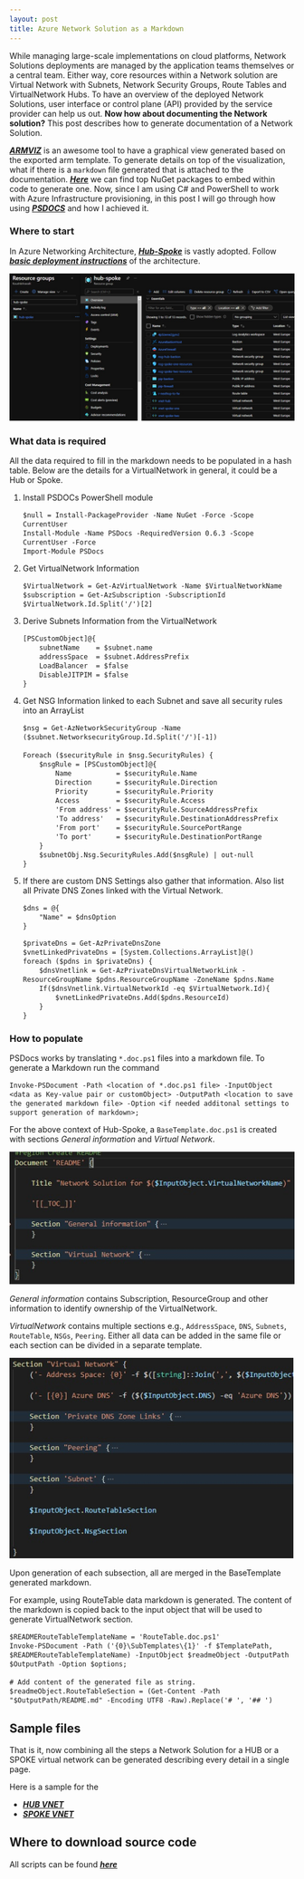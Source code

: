 ```yaml
---
layout: post
title: Azure Network Solution as a Markdown
---
```

<!-- Post Content -->

While managing large-scale implementations on cloud platforms, Network Solutions deployments are managed by the application teams themselves or a central team. Either way, core resources within a Network solution are Virtual Network with Subnets, Network Security Groups, Route Tables and VirtualNetwork Hubs. To have an overview of the deployed Network Solutions, user interface or control plane (API) provided by the service provider can help us out. **Now how about documenting the Network solution?** This post describes how to generate documentation of a Network Solution. 

**_[ARMVIZ](http://armviz.io/designer)_** is an awesome tool to have a graphical view generated based on the exported arm template. To generate details on top of the visualization, what if there is a `markdown` file generated that is attached to the documentation. **_[Here](https://nugetmusthaves.com/Tag/markdown)_** we can find top NuGet packages to embed within code to generate one. Now, since I am using C# and PowerShell to work with Azure Infrastructure provisioning, in this post I will go through how using **_[PSDOCS](https://github.com/BernieWhite/PSDocs)_** and how I achieved it. 

### Where to start

In Azure Networking Architecture, **_[Hub-Spoke](https://docs.microsoft.com/en-us/azure/architecture/reference-architectures/hybrid-networking/hub-spoke?tabs=cli)_** is vastly adopted. Follow **_[basic deployment instructions](https://docs.microsoft.com/en-us/azure/architecture/reference-architectures/hybrid-networking/hub-spoke?tabs=cli)_** of the architecture. 

![](/assets/2021-02-17-Azure-Hub-Spoke-Network-Solution.jpg)

### What data is required

All the data required to fill in the markdown needs to be populated in a hash table. Below are the details for a VirtualNetwork in general, it could be a Hub or Spoke.

1. Install PSDOCs PowerShell module

    ```
    $null = Install-PackageProvider -Name NuGet -Force -Scope CurrentUser
    Install-Module -Name PSDocs -RequiredVersion 0.6.3 -Scope CurrentUser -Force
    Import-Module PSDocs
    ```

1. Get VirtualNetwork Information

    ```
    $VirtualNetwork = Get-AzVirtualNetwork -Name $VirtualNetworkName
    $subscription = Get-AzSubscription -SubscriptionId $VirtualNetwork.Id.Split('/')[2]
    ```

1. Derive Subnets Information from the VirtualNetwork
    
    ```
    [PSCustomObject]@{
        subnetName    = $subnet.name
        addressSpace  = $subnet.AddressPrefix
        LoadBalancer  = $false
        DisableJITPIM = $false
    }
    ```

1. Get NSG Information linked to each Subnet and save all security rules into an ArrayList

    ```
    $nsg = Get-AzNetworkSecurityGroup -Name ($subnet.NetworksecurityGroup.Id.Split('/')[-1])

    Foreach ($securityRule in $nsg.SecurityRules) {
        $nsgRule = [PSCustomObject]@{
            Name           = $securityRule.Name
            Direction      = $securityRule.Direction
            Priority       = $securityRule.Priority
            Access         = $securityRule.Access
            'From address' = $securityRule.SourceAddressPrefix
            'To address'   = $securityRule.DestinationAddressPrefix
            'From port'    = $securityRule.SourcePortRange
            'To port'      = $securityRule.DestinationPortRange
        }
        $subnetObj.Nsg.SecurityRules.Add($nsgRule) | out-null
    }
    ```

1. If there are custom DNS Settings also gather that information. Also list all Private DNS Zones linked with the Virtual Network.

    ```
    $dns = @{
        "Name" = $dnsOption
    }
    ```

    ```
    $privateDns = Get-AzPrivateDnsZone
    $vnetLinkedPrivateDns = [System.Collections.ArrayList]@()
    foreach ($pdns in $privateDns) {
        $dnsVnetlink = Get-AzPrivateDnsVirtualNetworkLink -ResourceGroupName $pdns.ResourceGroupName -ZoneName $pdns.Name
        If($dnsVnetlink.VirtualNetworkId -eq $VirtualNetwork.Id){
            $vnetLinkedPrivateDns.Add($pdns.ResourceId)
        }
    }
    ```

### How to populate

PSDocs works by translating `*.doc.ps1` files into a markdown file. To generate a Markdown run the command

```
Invoke-PSDocument -Path <location of *.doc.ps1 file> -InputObject <data as Key-value pair or customObject> -OutputPath <location to save the generated markdown file> -Option <if needed additonal settings to support generation of markdown>;
```

For the above context of Hub-Spoke, a `BaseTemplate.doc.ps1` is created with sections *General information* and *Virtual Network*. 

![](/assets/2021-02-17-BaseTemplate.jpg)


*General information* contains Subscription, ResourceGroup and other information to identify ownership of the VirtualNetwork.

*VirtualNetwork* contains multiple sections e.g., `AddressSpace`, `DNS`, `Subnets`, `RouteTable`, `NSGs`, `Peering`. Either all data can be added in the same file or each section can be divided in a separate template. 

![](/assets/2021-02-17-BaseTemplate-VNET.jpg)

Upon generation of each subsection, all are merged in the BaseTemplate generated markdown. 

For example, using RouteTable data markdown is generated. The content of the markdown is copied back to the input object that will be used to generate VirtualNetwork section.

```
$READMERouteTableTemplateName = 'RouteTable.doc.ps1'
Invoke-PSDocument -Path ('{0}\SubTemplates\{1}' -f $TemplatePath, $READMERouteTableTemplateName) -InputObject $readmeObject -OutputPath $OutputPath -Option $options;

# Add content of the generated file as string. 
$readmeObject.RouteTableSection = (Get-Content -Path "$OutputPath/README.md" -Encoding UTF8 -Raw).Replace('# ', '## ')
```

## Sample files

That is it, now combining all the steps a Network Solution for a HUB or a SPOKE virtual network can be generated describing every detail in a single page.

Here is a sample for the 

- **_[HUB VNET](https://github.com/koushik-aravalli/development/blob/master/LetsTryDocumenting/Hub/README.md)_**
- **_[SPOKE VNET](https://github.com/koushik-aravalli/development/blob/master/LetsTryDocumenting/SpokeOne/README.md)_**


## Where to download source code

All scripts can be found **_[here](https://github.com/koushik-aravalli/development/tree/master/LetsTryDocumenting)_**